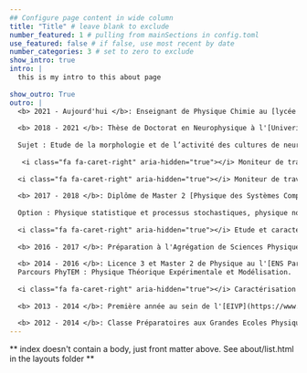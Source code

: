 ```yaml
---
## Configure page content in wide column
title: "Title" # leave blank to exclude
number_featured: 1 # pulling from mainSections in config.toml
use_featured: false # if false, use most recent by date
number_categories: 3 # set to zero to exclude
show_intro: true
intro: |
  this is my intro to this about page
  
show_outro: True
outro: |
  <b> 2021 - Aujourd'hui </b>: Enseignant de Physique Chimie au [lycée de Coulommiers](https://www.campus-coulommiers.eu/).
  
  <b> 2018 - 2021 </b>: Thèse de Doctorat en Neurophysique à l'[Univerité de Paris](https://u-paris.fr/en/). 
  
  Sujet : Etude de la morphologie et de l’activité des cultures de neurones en développement par des simulations numérique et de l’imagerie de cultures cellulaire.
  
   <i class="fa fa-caret-right" aria-hidden="true"></i> Moniteur de travaux dirigé en première années des [études de santé](https://u-paris.fr/sante/pass-parcours-dacces-specifique-sante/) à l'Université de Paris.
   
  <i class="fa fa-caret-right" aria-hidden="true"></i> Moniteur de travaux pratiques numériques en première année de l'[ESPCI](https://www.espci.psl.eu/en/)
  
  <b> 2017 - 2018 </b>: Diplôme de Master 2 [Physique des Systèmes Complexes](https://physics-complex-systems.fr/). 
  
  Option : Physique statistique et processus stochastiques, physique non linéaire, systèmes hors equilibre et mathématiques.
  
  <i class="fa fa-caret-right" aria-hidden="true"></i> Etude et caractérisation des bursts épileptique de culture de neurones au sein du laboratoire [Matière et Systèmes Complexes](http://www.msc.univ-paris-diderot.fr/) 
  
  <b> 2016 - 2017 </b>: Préparation à l'Agrégation de Sciences Physiques à l'[ENS Paris-Saclay](https://ens-paris-saclay.fr/) (anciennement ENS Cachan) Obtenu, classé 47.
  
  <b> 2014 - 2016 </b>: Licence 3 et Master 2 de Physique au l'[ENS Paris-Saclay](https://ens-paris-saclay.fr/) (anciennement ENS Cachan).
  Parcours PhyTEM : Physique Théorique Expérimentale et Modélisation.
  
  <i class="fa fa-caret-right" aria-hidden="true"></i> Caractérisation de surface d'oxyde de cuivre au sein de la [PUCC](https://www.uc.cl/), à Santiago du Chili. 
  
  <b> 2013 - 2014 </b>: Première année au sein de l'[EIVP](https://www.eivp-paris.fr/), école spécialisé en génie urbain
  
  <b> 2012 - 2014 </b>: Classe Préparatoires aux Grandes Ecoles Physique-Chimie au [lycée Massena](http://www.lycee-massena.fr/)
---
```


** index doesn't contain a body, just front matter above.
See about/list.html in the layouts folder **